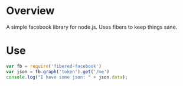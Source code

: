 # Overview
A simple facebook library for node.js.  Uses fibers to keep things
sane.

# Use
```javascript
var fb = require('fibered-facebook')
var json = fb.graph('token').get('/me')
console.log("I have some json: " + json.data);
```
